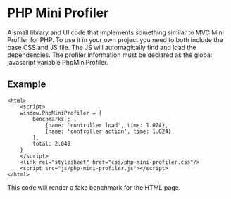 PHP Mini Profiler
=================

A small library and UI code that implements something similar to MVC Mini
Profiler for PHP. To use it in your own project you need to both include the
base CSS and JS file. The JS will automagically find and load the dependencies.
The profiler information must be declared as the global javascript variable 
PhpMiniProfiler.

Example
-------

	<html>
		<script>
		window.PhpMiniProfiler = {
			benchmarks : [
				{name: 'controller load', time: 1.024},
				{name: 'controller action', time: 1.024}
			],
			total: 2.048
		}
		</script>
		<link rel="stylesheet" href="css/php-mini-profiler.css"/>
		<script src="js/php-mini-profiler.js"></script>
	</html>

This code will render a fake benchmark for the HTML page.
